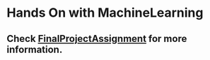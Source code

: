 # Hands On with MachineLearning

## Check [FinalProjectAssignment](https://github.com/Shritesh99/MachineLearningHandsOn/blob/master/FinalProjectAssignment.ipynb) for more information.
